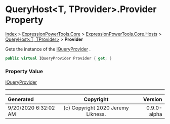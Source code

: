 ﻿# QueryHost&lt;T, TProvider>.Provider Property

[Index](../index.md) > [ExpressionPowerTools.Core](ExpressionPowerTools.Core.a.md) > [ExpressionPowerTools.Core.Hosts](ExpressionPowerTools.Core.Hosts.n.md) > [QueryHost<T, TProvider>](ExpressionPowerTools.Core.Hosts.QueryHost`2.cs.md) > **Provider**

Gets the instance of the [IQueryProvider](https://docs.microsoft.com/dotnet/api/system.linq.iqueryprovider) .

```csharp
public virtual IQueryProvider Provider { get; }
```

### Property Value

 [IQueryProvider](https://docs.microsoft.com/dotnet/api/system.linq.iqueryprovider) 


---

| Generated | Copyright | Version |
| :-- | :-: | --: |
| 9/20/2020 6:32:02 AM | (c) Copyright 2020 Jeremy Likness. | 0.9.0-alpha |
